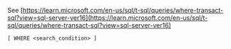 See [https://learn.microsoft.com/en-us/sql/t-sql/queries/where-transact-sql?view=sql-server-ver16](https://learn.microsoft.com/en-us/sql/t-sql/queries/where-transact-sql?view=sql-server-ver16)
```
[ WHERE <search_condition> ]
```
